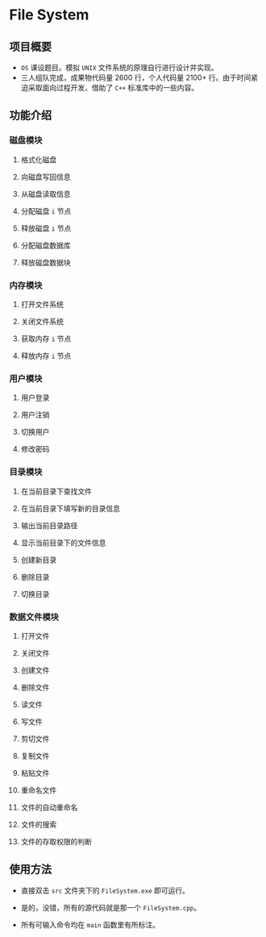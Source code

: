 # File System

## 项目概要

- `OS` 课设题目。模拟 `UNIX` 文件系统的原理自行进行设计并实现。
- 三人组队完成，成果物代码量 2600 行，个人代码量 2100+ 行。由于时间紧迫采取面向过程开发，借助了 `C++` 标准库中的一些内容。

## 功能介绍

### 磁盘模块

1. 格式化磁盘

2. 向磁盘写回信息

3. 从磁盘读取信息

4. 分配磁盘 `i` 节点

5. 释放磁盘 `i` 节点

6. 分配磁盘数据库

7. 释放磁盘数据块

### 内存模块

1. 打开文件系统

2. 关闭文件系统

3. 获取内存 `i` 节点

4. 释放内存 `i` 节点

### 用户模块

1. 用户登录

2. 用户注销

3. 切换用户

4. 修改密码

### 目录模块

1. 在当前目录下查找文件

2. 在当前目录下填写新的目录信息

3. 输出当前目录路径

4. 显示当前目录下的文件信息

5. 创建新目录

6. 删除目录

7. 切换目录

### 数据文件模块

1. 打开文件

2. 关闭文件

3. 创建文件

4. 删除文件

5. 读文件

6. 写文件

7. 剪切文件

8. 复制文件

9. 粘贴文件

10. 重命名文件

11. 文件的自动重命名

12. 文件的搜索

13. 文件的存取权限的判断

## 使用方法

- 直接双击 `src` 文件夹下的 `FileSystem.exe` 即可运行。
- 是的，没错，所有的源代码就是那一个 `FileSystem.cpp`。

- 所有可输入命令均在 `main` 函数里有所标注。
